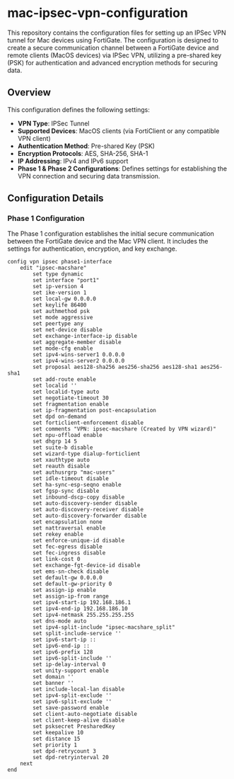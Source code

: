 # mac-ipsec-vpn-configuration

This repository contains the configuration files for setting up an IPSec VPN tunnel for Mac devices using FortiGate. The configuration is designed to create a secure communication channel between a FortiGate device and remote clients (MacOS devices) via IPSec VPN, utilizing a pre-shared key (PSK) for authentication and advanced encryption methods for securing data.

## Overview

This configuration defines the following settings:
- **VPN Type**: IPSec Tunnel
- **Supported Devices**: MacOS clients (via FortiClient or any compatible VPN client)
- **Authentication Method**: Pre-shared Key (PSK)
- **Encryption Protocols**: AES, SHA-256, SHA-1
- **IP Addressing**: IPv4 and IPv6 support
- **Phase 1 & Phase 2 Configurations**: Defines settings for establishing the VPN connection and securing data transmission.

## Configuration Details

### Phase 1 Configuration

The Phase 1 configuration establishes the initial secure communication between the FortiGate device and the Mac VPN client. It includes the settings for authentication, encryption, and key exchange.

```plaintext
config vpn ipsec phase1-interface
    edit "ipsec-macshare"
        set type dynamic
        set interface "port1"
        set ip-version 4
        set ike-version 1
        set local-gw 0.0.0.0
        set keylife 86400
        set authmethod psk
        set mode aggressive
        set peertype any
        set net-device disable
        set exchange-interface-ip disable
        set aggregate-member disable
        set mode-cfg enable
        set ipv4-wins-server1 0.0.0.0
        set ipv4-wins-server2 0.0.0.0
        set proposal aes128-sha256 aes256-sha256 aes128-sha1 aes256-sha1
        set add-route enable
        set localid ''
        set localid-type auto
        set negotiate-timeout 30
        set fragmentation enable
        set ip-fragmentation post-encapsulation
        set dpd on-demand
        set forticlient-enforcement disable
        set comments "VPN: ipsec-macshare (Created by VPN wizard)"
        set npu-offload enable
        set dhgrp 14 5
        set suite-b disable
        set wizard-type dialup-forticlient
        set xauthtype auto
        set reauth disable
        set authusrgrp "mac-users"
        set idle-timeout disable
        set ha-sync-esp-seqno enable
        set fgsp-sync disable
        set inbound-dscp-copy disable
        set auto-discovery-sender disable
        set auto-discovery-receiver disable
        set auto-discovery-forwarder disable
        set encapsulation none
        set nattraversal enable
        set rekey enable
        set enforce-unique-id disable
        set fec-egress disable
        set fec-ingress disable
        set link-cost 0
        set exchange-fgt-device-id disable
        set ems-sn-check disable
        set default-gw 0.0.0.0
        set default-gw-priority 0
        set assign-ip enable
        set assign-ip-from range
        set ipv4-start-ip 192.168.186.1
        set ipv4-end-ip 192.168.186.10
        set ipv4-netmask 255.255.255.255
        set dns-mode auto
        set ipv4-split-include "ipsec-macshare_split"
        set split-include-service ''
        set ipv6-start-ip ::
        set ipv6-end-ip ::
        set ipv6-prefix 128
        set ipv6-split-include ''
        set ip-delay-interval 0
        set unity-support enable
        set domain ''
        set banner ''
        set include-local-lan disable
        set ipv4-split-exclude ''
        set ipv6-split-exclude ''
        set save-password enable
        set client-auto-negotiate disable
        set client-keep-alive disable
        set psksecret PresharedKey
        set keepalive 10
        set distance 15
        set priority 1
        set dpd-retrycount 3
        set dpd-retryinterval 20
    next
end
